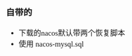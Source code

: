 <span  style="font-family: Simsun,serif; font-size: 17px; ">

### 自带的

- 下载的nacos默认带两个恢复脚本
- 使用 nacos-mysql.sql

</span>